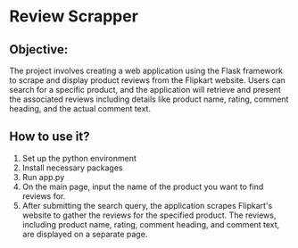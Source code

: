 # Review Scrapper

## Objective:

The project involves creating a web application using the Flask framework to scrape and display product reviews from the Flipkart website. Users can search for a specific product, and the application will retrieve and present the associated reviews including details like product name, rating, comment heading, and the actual comment text.

## How to use it? 

1.  Set up the python environment
2.  Install necessary packages
3.  Run app.py
4.  On the main page, input the name of the product you want to find reviews for.
5.  After submitting the search query, the application scrapes Flipkart's website to gather the reviews for the specified product. The reviews, including product 
    name, rating, comment heading, and comment text, are displayed on a separate page.
